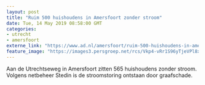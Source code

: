 ```yaml
---
layout: post
title: "Ruim 500 huishoudens in Amersfoort zonder stroom"
date: Tue, 14 May 2019 08:58:00 GMT
categories: 
- utrecht 
- amersfoort 
externe_link: "https://www.ad.nl/amersfoort/ruim-500-huishoudens-in-amersfoort-zonder-stroom~a50bd5a4/"
feature_image: "https://images3.persgroep.net/rcs/Vkp4-vRr1S96yTjeVPl8xnr-Il0/diocontent/114821623/_fitwidth/400/?appId=21791a8992982cd8da851550a453bd7f&quality=0.7"
---
```


Aan de Utrechtseweg in Amersfoort zitten 565 huishoudens zonder stroom. Volgens netbeheer Stedin is de stroomstoring ontstaan door graafschade.
